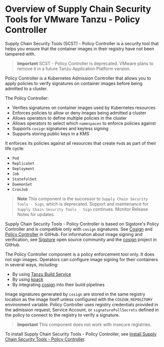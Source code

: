 # Overview of Supply Chain Security Tools for VMware Tanzu - Policy Controller

Supply Chain Security Tools (SCST) - Policy Controller is a security tool that helps you ensure that
the container images in their registry have not been tampered with.

> **Important** SCST - Policy Controller is deprecated. VMware plans to remove it in a future
> Tanzu Application Platform version.

Policy Controller is a Kubernetes Admission Controller that allows you to apply policies to verify
signatures on container images before being admitted to a cluster.

The Policy Controller:

- Verifies signatures on container images used by Kubernetes resources
- Enforces policies to allow or deny images being admitted a cluster
- Allows operators to define multiple policies in the cluster
- Allows operators to select which `namespaces` to enforce policies against
- Supports `cosign` signatures and keyless signing
- Supports storing public keys in a KMS

It enforces its policies against all resources that create `Pod`s as part of their life cycle:

- `Pod`
- `ReplicaSet`
- `Deployment`
- `Job`
- `StatefulSet`
- `DaemonSet`
- `CronJob`

> **Note** This component is the successor to `Supply Chain Security Tools - Sign`, which is
> deprecated. Support and maintenance for `Supply Chain Security Tools - Sign` continues. Monitor
> Release Notes for updates.

Supply Chain Security Tools - Policy Controller is based on Sigstore's Policy Controller and is
compatible only with `cosign` signatures. See [Cosign](https://github.com/sigstore/cosign) and
[Policy Controller](https://github.com/sigstore/policy-controller)
in GitHub. For information about image signing and verification, see [Sigstore](https://www.sigstore.dev/)
open source community and the [cosign](https://docs.sigstore.dev/cosign/overview) project in GitHub.

The Policy Controller component is a policy enforcement tool only. It does not sign images.
Operators can configure image signing for their containers in several ways, including:

- By using [Tanzu Build Service](../tanzu-build-service/tbs-image-signing.hbs.md)
- By using [kpack](https://github.com/buildpacks-community/kpack/blob/main/docs/tutorial.md)
- By integrating [cosign](https://docs.sigstore.dev/cosign/overview) into their build pipelines

Image signatures generated by `cosign` are stored in the same registry location as the image itself
unless configured with the `COSIGN_REPOSITORY` environment variable. Policy Controller uses registry
credentials provided in the admission request, Service Account, or `signaturePullSecrets` defined in
the policy to connect to the registry to verify a signature.

> **Important** This component does not work with insecure registries.

To install Supply Chain Security Tools - Policy Controller, see
[Install Supply Chain Security Tools - Policy Controller](./install-scst-policy.hbs.md).
